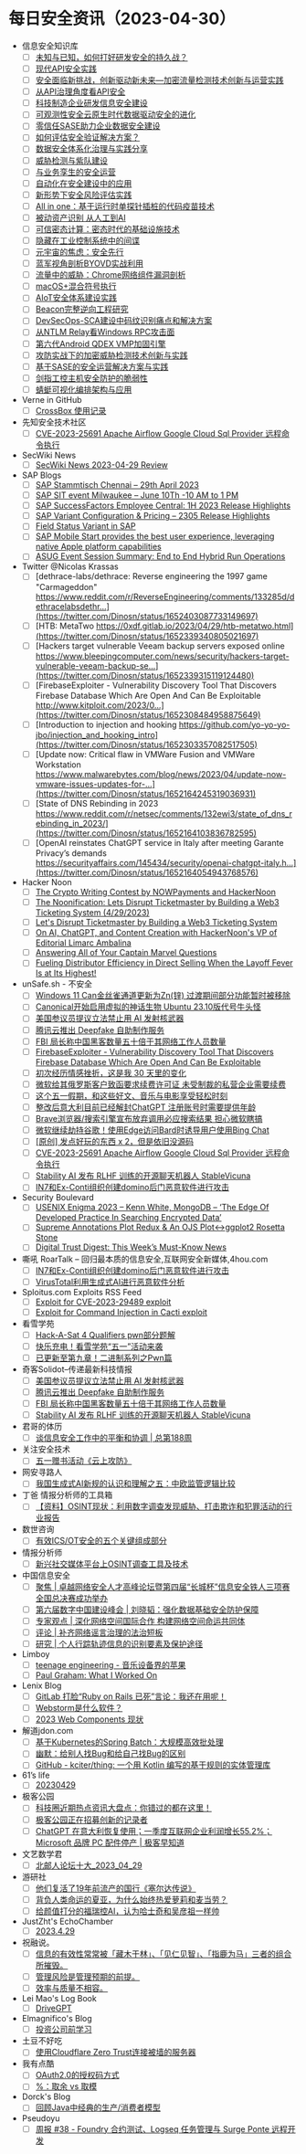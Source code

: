 # 每日安全资讯（2023-04-30）

- 信息安全知识库
  - [ ] [未知与已知，如何打好研发安全的持久战？](https://vipread.com/library/topic/3876)
  - [ ] [现代API安全实践](https://vipread.com/library/topic/3877)
  - [ ] [安全面临新挑战，创新驱动新未来—加密流量检测技术创新与运营实践](https://vipread.com/library/topic/3878)
  - [ ] [从API治理角度看API安全](https://vipread.com/library/topic/3879)
  - [ ] [科技制造企业研发信息安全建设](https://vipread.com/library/topic/3880)
  - [ ] [可观测性安全云原生时代数据驱动安全的进化](https://vipread.com/library/topic/3881)
  - [ ] [零信任SASE助力企业数据安全建设](https://vipread.com/library/topic/3882)
  - [ ] [如何评估安全验证解决方案？](https://vipread.com/library/topic/3883)
  - [ ] [数据安全体系化治理与实践分享](https://vipread.com/library/topic/3884)
  - [ ] [威胁检测与紫队建设](https://vipread.com/library/topic/3885)
  - [ ] [与业务孪生的安全运营](https://vipread.com/library/topic/3886)
  - [ ] [自动化在安全建设中的应用](https://vipread.com/library/topic/3887)
  - [ ] [新形势下安全风险评估实践](https://vipread.com/library/topic/3888)
  - [ ] [All in one：基于运行时单探针插桩的代码疫苗技术](https://vipread.com/library/topic/3889)
  - [ ] [被动资产识别 从人工到AI](https://vipread.com/library/topic/3890)
  - [ ] [可信密态计算：密态时代的基础设施技术](https://vipread.com/library/topic/3891)
  - [ ] [隐藏在工业控制系统中的间谍](https://vipread.com/library/topic/3892)
  - [ ] [元宇宙的焦虑：安全先行](https://vipread.com/library/topic/3893)
  - [ ] [蓝军视角剖析BYOVD实战利用](https://vipread.com/library/topic/3894)
  - [ ] [流量中的威胁：Chrome网络组件漏洞剖析](https://vipread.com/library/topic/3895)
  - [ ] [macOS+混合符号执行](https://vipread.com/library/topic/3896)
  - [ ] [AIoT安全体系建设实践](https://vipread.com/library/topic/3897)
  - [ ] [Beacon完整逆向工程研究](https://vipread.com/library/topic/3898)
  - [ ] [DevSecOps-SCA建设中码纹识别痛点和解决方案](https://vipread.com/library/topic/3899)
  - [ ] [从NTLM Relay看Windows RPC攻击面](https://vipread.com/library/topic/3900)
  - [ ] [第六代Android QDEX VMP加固引擎](https://vipread.com/library/topic/3901)
  - [ ] [攻防实战下的加密威胁检测技术创新与实践](https://vipread.com/library/topic/3902)
  - [ ] [基于SASE的安全运营解决方案与实践](https://vipread.com/library/topic/3903)
  - [ ] [剑指工控主机安全防护的脆弱性](https://vipread.com/library/topic/3904)
  - [ ] [蜻蜓可视化编排架构与应用](https://vipread.com/library/topic/3905)
- Verne in GitHub
  - [ ] [CrossBox 使用记录](https://einverne.github.io/post/2023/04/crossbox-review.html)
- 先知安全技术社区
  - [ ] [CVE-2023-25691 Apache Airflow Google Cloud Sql Provider  远程命令执行](https://xz.aliyun.com/t/12496)
- SecWiki News
  - [ ] [SecWiki News 2023-04-29 Review](http://www.sec-wiki.com/?2023-04-29)
- SAP Blogs
  - [ ] [SAP Stammtisch Chennai – 29th April 2023](https://blogs.sap.com/2023/04/29/sap-stammtisch-chennai-29th-april-2023/)
  - [ ] [SAP SIT event Milwaukee – June 10Th -10 AM to 1 PM](https://blogs.sap.com/2023/04/29/sap-sit-event-milwaukee-june-10th-10-am-to-1-pm/)
  - [ ] [SAP SuccessFactors Employee Central: 1H 2023 Release Highlights](https://blogs.sap.com/2023/04/29/sap-successfactors-employee-central-1h-2023-release-highlights/)
  - [ ] [SAP Variant Configuration & Pricing – 2305 Release Highlights](https://blogs.sap.com/2023/04/29/sap-variant-configuration-pricing-2305-release-highlights/)
  - [ ] [Field Status Variant in SAP](https://blogs.sap.com/2023/04/29/field-status-variant-in-sap/)
  - [ ] [SAP Mobile Start provides the best user experience, leveraging native Apple platform capabilities](https://blogs.sap.com/2023/04/29/sap-mobile-start-provides-the-best-user-experience-leveraging-native-apple-platform-capabilities/)
  - [ ] [ASUG Event Session Summary: End to End Hybrid Run Operations](https://blogs.sap.com/2023/04/29/asug-event-session-summary-end-to-end-hybrid-run-operations/)
- Twitter @Nicolas Krassas
  - [ ] [dethrace-labs/dethrace: Reverse engineering the 1997 game "Carmageddon" https://www.reddit.com/r/ReverseEngineering/comments/133285d/dethracelabsdethr...](https://twitter.com/Dinosn/status/1652403087733149697)
  - [ ] [HTB: MetaTwo https://0xdf.gitlab.io/2023/04/29/htb-metatwo.html](https://twitter.com/Dinosn/status/1652339340805021697)
  - [ ] [Hackers target vulnerable Veeam backup servers exposed online https://www.bleepingcomputer.com/news/security/hackers-target-vulnerable-veeam-backup-se...](https://twitter.com/Dinosn/status/1652339315119124480)
  - [ ] [FirebaseExploiter - Vulnerability Discovery Tool That Discovers Firebase Database Which Are Open And Can Be Exploitable http://www.kitploit.com/2023/0...](https://twitter.com/Dinosn/status/1652308484958875649)
  - [ ] [Introduction to injection and hooking https://github.com/yo-yo-yo-jbo/injection_and_hooking_intro](https://twitter.com/Dinosn/status/1652303357082517505)
  - [ ] [Update now: Critical flaw in VMWare Fusion and VMWare Workstation https://www.malwarebytes.com/blog/news/2023/04/update-now-vmware-issues-updates-for-...](https://twitter.com/Dinosn/status/1652164245319036931)
  - [ ] [State of DNS Rebinding in 2023 https://www.reddit.com/r/netsec/comments/132ewi3/state_of_dns_rebinding_in_2023/](https://twitter.com/Dinosn/status/1652164103836782595)
  - [ ] [OpenAI reinstates ChatGPT service in Italy after meeting Garante Privacy’s demands https://securityaffairs.com/145434/security/openai-chatgpt-italy.h...](https://twitter.com/Dinosn/status/1652164054943768576)
- Hacker Noon
  - [ ] [The Crypto Writing Contest by NOWPayments and HackerNoon](https://hackernoon.com/the-crypto-writing-contest-by-nowpayments-and-hackernoon?source=rss)
  - [ ] [The Noonification: Lets Disrupt Ticketmaster by Building a Web3 Ticketing System (4/29/2023)](https://hackernoon.com/4-29-2023-noonification?source=rss)
  - [ ] [Let's Disrupt Ticketmaster by Building a Web3 Ticketing System](https://hackernoon.com/lets-disrupt-ticketmaster-by-building-a-web3-ticketing-system?source=rss)
  - [ ] [On AI, ChatGPT, and Content Creation with HackerNoon's VP of Editorial Limarc Ambalina](https://hackernoon.com/on-ai-chatgpt-and-content-creation-with-hackernoons-vp-of-editorial-limarc-ambalina?source=rss)
  - [ ] [Answering All of Your Captain Marvel Questions](https://hackernoon.com/answering-all-of-your-captain-marvel-questions?source=rss)
  - [ ] [Fueling Distributor Efficiency in Direct Selling When the Layoff Fever Is at Its Highest!](https://hackernoon.com/fueling-distributor-efficiency-in-direct-selling-when-the-layoff-fever-is-at-its-highest?source=rss)
- unSafe.sh - 不安全
  - [ ] [Windows 11 Can金丝雀通道更新为Zn(锌) 过渡期间部分功能暂时被移除](https://buaq.net/go-161123.html)
  - [ ] [Canonical开始启用虚拟的神话生物 Ubuntu 23.10版代号牛头怪](https://buaq.net/go-161124.html)
  - [ ] [美国参议员提议立法禁止用 AI 发射核武器](https://buaq.net/go-161116.html)
  - [ ] [腾讯云推出 Deepfake 自助制作服务](https://buaq.net/go-161117.html)
  - [ ] [FBI 局长称中国黑客数量五十倍于其网络工作人员数量](https://buaq.net/go-161104.html)
  - [ ] [FirebaseExploiter - Vulnerability Discovery Tool That Discovers Firebase Database Which Are Open And Can Be Exploitable](https://buaq.net/go-161103.html)
  - [ ] [初次经历情感挫折，这是我 30 天里的变化](https://buaq.net/go-161097.html)
  - [ ] [微软给其俄罗斯客户致函要求续费许可证 未受制裁的私营企业需要续费](https://buaq.net/go-161086.html)
  - [ ] [这个五一假期，和这些好文、音乐与电影享受轻松时刻](https://buaq.net/go-161090.html)
  - [ ] [整改后意大利目前已经解封ChatGPT 注册账号时需要提供年龄](https://buaq.net/go-161087.html)
  - [ ] [Brave浏览器/搜索引擎宣布放弃调用必应搜索结果 担心微软瞎搞](https://buaq.net/go-161088.html)
  - [ ] [微软继续劫持谷歌！使用Edge访问Bard时诱导用户使用Bing Chat](https://buaq.net/go-161089.html)
  - [ ] [[原创] 发点好玩的东西 x 2，但是依旧没源码](https://buaq.net/go-161075.html)
  - [ ] [CVE-2023-25691 Apache Airflow Google Cloud Sql Provider  远程命令执行](https://buaq.net/go-161098.html)
  - [ ] [Stability AI 发布 RLHF 训练的开源聊天机器人 StableVicuna](https://buaq.net/go-161076.html)
  - [ ] [IN7和Ex-Conti组织创建domino后门恶意软件进行攻击](https://buaq.net/go-161063.html)
- Security Boulevard
  - [ ] [USENIX Enigma 2023 – Kenn White, MongoDB – ‘The Edge Of Developed Practice In Searching Encrypted Data’](https://securityboulevard.com/2023/04/usenix-enigma-2023-kenn-white-mongodb-the-edge-of-developed-practice-in-searching-encrypted-data/)
  - [ ] [Supreme Annotations Plot Redux & An OJS Plot↔ggplot2 Rosetta Stone](https://securityboulevard.com/2023/04/supreme-annotations-plot-redux-an-ojs-plot%e2%86%94ggplot2-rosetta-stone/)
  - [ ] [Digital Trust Digest: This Week’s Must-Know News](https://securityboulevard.com/2023/04/digital-trust-digest-this-weeks-must-know-news-35/)
- 嘶吼 RoarTalk – 回归最本质的信息安全,互联网安全新媒体,4hou.com
  - [ ] [IN7和Ex-Conti组织创建domino后门恶意软件进行攻击](https://www.4hou.com/posts/pog1)
  - [ ] [VirusTotal利用生成式AI进行恶意软件分析](https://www.4hou.com/posts/OXyG)
- Sploitus.com Exploits RSS Feed
  - [ ] [Exploit for CVE-2023-29489 exploit](https://sploitus.com/exploit?id=FA92FB78-C6B7-5F17-8A22-8E2F7D5C87FF&utm_source=rss&utm_medium=rss)
  - [ ] [Exploit for Command Injection in Cacti exploit](https://sploitus.com/exploit?id=B568D38C-7F97-55CA-922F-B33F959000C8&utm_source=rss&utm_medium=rss)
- 看雪学苑
  - [ ] [Hack-A-Sat 4 Qualifiers pwn部分题解](https://mp.weixin.qq.com/s?__biz=MjM5NTc2MDYxMw==&mid=2458503740&idx=1&sn=e40eb7184c17475928fd3c4b960b2a9d&chksm=b18efab686f973a0f453ddd01e9842b3bbce46547153ac37885cf3aef21d97268acf9ee70363&scene=58&subscene=0#rd)
  - [ ] [快乐充电！看雪学苑“五一”活动来袭](https://mp.weixin.qq.com/s?__biz=MjM5NTc2MDYxMw==&mid=2458503740&idx=2&sn=ded65d55988043483f8f00ecaa23f95b&chksm=b18efab686f973a0d736741f26c3778eea0f0470766b8e1424f1fa422130d4450c2f390caad2&scene=58&subscene=0#rd)
  - [ ] [已更新至第九章！二进制系列之Pwn篇](https://mp.weixin.qq.com/s?__biz=MjM5NTc2MDYxMw==&mid=2458503740&idx=3&sn=c3a990bb163d0e1bc090b839732347d1&chksm=b18efab686f973a05ff64523367ca73dc15d64939053d17c0e39db7638dd7aa3a1ea8e42caf6&scene=58&subscene=0#rd)
- 奇客Solidot–传递最新科技情报
  - [ ] [美国参议员提议立法禁止用 AI 发射核武器](https://www.solidot.org/story?sid=74831)
  - [ ] [腾讯云推出 Deepfake 自助制作服务](https://www.solidot.org/story?sid=74830)
  - [ ] [FBI 局长称中国黑客数量五十倍于其网络工作人员数量](https://www.solidot.org/story?sid=74829)
  - [ ] [Stability AI 发布 RLHF 训练的开源聊天机器人 StableVicuna](https://www.solidot.org/story?sid=74828)
- 君哥的体历
  - [ ] [谈信息安全工作中的平衡和协调 | 总第188周](https://mp.weixin.qq.com/s?__biz=MzI2MjQ1NTA4MA==&mid=2247489574&idx=1&sn=4a3f1c1a099c2373425de6b7bfe6db95&chksm=ea4bb261dd3c3b7759eb7bb29d1327db801cde369462f539c776f4a3be80b54cdd7154b41e14&scene=58&subscene=0#rd)
- 关注安全技术
  - [ ] [五一赠书活动《云上攻防》](https://mp.weixin.qq.com/s?__biz=MzA4MDMwMjQ3Mg==&mid=2651868542&idx=1&sn=01e133acaf089e160c122bafb4bc9110&chksm=8442b599b3353c8f781d783df03353f6c539d76d7f680f0040e0e3ab9846fbf6e5864ac15952&scene=58&subscene=0#rd)
- 网安寻路人
  - [ ] [我国生成式AI新规的认识和理解之五：中欧监管逻辑比较](https://mp.weixin.qq.com/s?__biz=MzIxODM0NDU4MQ==&mid=2247499690&idx=1&sn=8cef62c8c12105ad0f7e2d5e94d79427&chksm=97e94240a09ecb561e6d3db8264e07358d388a4bdfe83a42042a7ef19543f9e56ec8be6c6ceb&scene=58&subscene=0#rd)
- 丁爸 情报分析师的工具箱
  - [ ] [【资料】OSINT现状：利用数字调查发现威胁、打击欺诈和犯罪活动的行业报告](https://mp.weixin.qq.com/s?__biz=MzI2MTE0NTE3Mw==&mid=2651135988&idx=1&sn=c51bb511b98740c4fcb03a1abd63416d&chksm=f1af68cec6d8e1d8bfacad4376a7dbff7bc62b7acf93e486507988d6613f7536a1fac2576f09&scene=58&subscene=0#rd)
- 数世咨询
  - [ ] [有效ICS/OT安全的五个关键组成部分](https://mp.weixin.qq.com/s?__biz=MzkxNzA3MTgyNg==&mid=2247497970&idx=1&sn=50ae7b9edfee7c8bbb0f1a72657367ce&chksm=c1448a4ff6330359768249e5289a692b15bfdeebcbf469fe94fd1bd8c6a1fa396b5317fd8753&scene=58&subscene=0#rd)
- 情报分析师
  - [ ] [新兴社交媒体平台上OSINT调查工具及技术](https://mp.weixin.qq.com/s?__biz=MzA3Mjc1MTkwOA==&mid=2650527952&idx=1&sn=0d28631a0de7a83428649ffdd5618539&chksm=8716f69bb0617f8da690c76b058c4ccf2c19e134b2f78d0b186e750bb8e2efbbcf14cd501f99&scene=58&subscene=0#rd)
- 中国信息安全
  - [ ] [聚焦 | 卓越网络安全人才高峰论坛暨第四届“长城杯”信息安全铁人三项赛全国总决赛成功举办](https://mp.weixin.qq.com/s?__biz=MzA5MzE5MDAzOA==&mid=2664183008&idx=1&sn=7157763e0cec483fc623193958b99e81&chksm=8b593619bc2ebf0f05c7948d23b72430ced599575959c1c59df5374ff197ee3f22a45e72e563&scene=58&subscene=0#rd)
  - [ ] [第六届数字中国建设峰会 | 刘晓韬：强化数据基础安全防护保障](https://mp.weixin.qq.com/s?__biz=MzA5MzE5MDAzOA==&mid=2664183008&idx=2&sn=934a163851f7c900ee43351315fec641&chksm=8b593619bc2ebf0f7e1c0acb99c28faa776d850a00e4109698ae0403e0e395f7d29b30a3627e&scene=58&subscene=0#rd)
  - [ ] [专家观点 | 深化网络空间国际合作 构建网络空间命运共同体](https://mp.weixin.qq.com/s?__biz=MzA5MzE5MDAzOA==&mid=2664183008&idx=3&sn=625c12160e3aab0595436312e139f3ab&chksm=8b593619bc2ebf0f552bd0bc37c8b595d1c611234b0a7cb9207ee904bc7e1a0eae67753a27ed&scene=58&subscene=0#rd)
  - [ ] [评论 | 补齐网络谣言治理的法治短板](https://mp.weixin.qq.com/s?__biz=MzA5MzE5MDAzOA==&mid=2664183008&idx=4&sn=ae424f37c90f7c34c27f9eb028f756c4&chksm=8b593619bc2ebf0facb265affadae003405584d8e3c122351843aba89f934fc187bab036a7a6&scene=58&subscene=0#rd)
  - [ ] [研究 | 个人行踪轨迹信息的识别要素及保护途径](https://mp.weixin.qq.com/s?__biz=MzA5MzE5MDAzOA==&mid=2664183008&idx=5&sn=05a8842e0b725cdccfccf0194962cb1f&chksm=8b593619bc2ebf0f01c8eb2fd909c81649276d4578f43005ddbbe8973bba4aac73b1f27b1085&scene=58&subscene=0#rd)
- Limboy
  - [ ] [teenage engineering - 音乐设备界的苹果](https://limboy.me/links/teenage-engineering/)
  - [ ] [Paul Graham: What I Worked On](https://limboy.me/posts/what-i-worked-on/)
- Lenix Blog
  - [ ] [GitLab 打脸“Ruby on Rails 已死”言论：我还在用呢！](https://blog.p2hp.com/archives/10890)
  - [ ] [Webstorm是什么软件？](https://blog.p2hp.com/archives/10881)
  - [ ] [2023 Web Components 现状](https://blog.p2hp.com/archives/10861)
- 解道jdon.com
  - [ ] [基于Kubernetes的Spring Batch：大规模高效批处理](https://www.jdon.com/66271.html)
  - [ ] [幽默：给别人找Bug和给自己找Bug的区别](https://www.jdon.com/66257.html)
  - [ ] [GitHub - kciter/thing: 一个用 Kotlin 编写的基于规则的实体管理库](https://www.jdon.com/66256.html)
- 61’s life
  - [ ] [20230429](http://61.life/2023/0429)
- 极客公园
  - [ ] [科技圈近期热点资讯大盘点：你错过的都在这里！](https://mp.weixin.qq.com/s?__biz=MTMwNDMwODQ0MQ==&mid=2652991208&idx=1&sn=ea4395528c36430223692dd5a0e2cadf&chksm=7e54135e49239a48bde6ff82fce8417014135aea3d23cfd858acaabd9f194e1e134ab2ad9e59&scene=58&subscene=0#rd)
  - [ ] [极客公园正在招募创新的记录者](https://mp.weixin.qq.com/s?__biz=MTMwNDMwODQ0MQ==&mid=2652991208&idx=2&sn=801a3a9f9e69b988ee9af9d4a2fc5a2a&chksm=7e54135e49239a48ad8fd83e0a7121902e134bdcdde2d7cd09e29bc9eff9e2478440ab9d9b70&scene=58&subscene=0#rd)
  - [ ] [ChatGPT 在意大利恢复使用；一季度互联网企业利润增长55.2%；Microsoft 品牌 PC 配件停产 | 极客早知道](https://mp.weixin.qq.com/s?__biz=MTMwNDMwODQ0MQ==&mid=2652991207&idx=1&sn=fa441b5fe96133834e6fa93aa902837f&chksm=7e54135149239a47b60a15fbc787dc4ead931b7c36f2cfc2f09cf1ca4be7e76a326109e30a24&scene=58&subscene=0#rd)
- 文艺数学君
  - [ ] [北邮人论坛十大_2023_04_29](https://mathpretty.com/15870.html)
- 游研社
  - [ ] [他们复活了19年前流产的国行《塞尔达传说》](https://www.yystv.cn/p/10765)
  - [ ] [背负人类命运的夏亚，为什么始终热爱萝莉和麦当劳？](https://www.yystv.cn/p/10763)
  - [ ] [给颜值打分的福瑞控AI，认为哈士奇和吴彦祖一样帅](https://www.yystv.cn/p/10764)
- JustZht's EchoChamber
  - [ ] [2023.4.29](https://www.justzht.com/2023-4-29/)
- 祝融说。
  - [ ] [信息的有效性常常被「藏木于林」、「见仁见智」、「指鹿为马」三者的组合所摧毁。](https://zhurongshuo.com/posts/2023/04/3001/)
  - [ ] [管理风险是管理预期的前提。](https://zhurongshuo.com/posts/2023/04/2902/)
  - [ ] [效率与质量不相容。](https://zhurongshuo.com/posts/2023/04/2901/)
- Lei Mao's Log Book
  - [ ] [DriveGPT](https://leimao.github.io/blog/DriveGPT/)
- Elmagnifico's Blog
  - [ ] [投资公司前学习](https://elmagnifico.tech/2023/04/30/Investment2/)
- 土豆不好吃
  - [ ] [使用Cloudflare Zero Trust连接被墙的服务器](https://dmesg.app/cloudflare-access-gfwed-server.html)
- 我有点酷
  - [ ] [OAuth2.0的授权码方式](https://blog.woyou.cool/posts/5094/)
  - [ ] [%：取余 vs 取模](https://blog.woyou.cool/posts/5089/)
- Dorck's Blog
  - [ ] [回顾Java中经典的生产/消费者模型](https://dorck.cn/2023/04/29/java-producer-consumer-model/)
- Pseudoyu
  - [ ] [周报 #38 - Foundry 合约测试、Logseq 任务管理与 Surge Ponte 远程开发](https://www.pseudoyu.com/zh/2023/04/30/weekly_review_20230430/)
